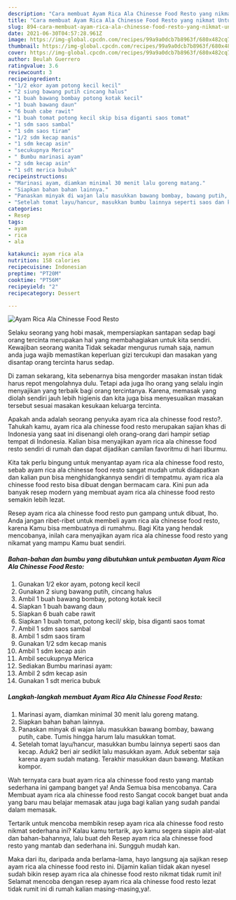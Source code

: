 ```yaml
---
description: "Cara membuat Ayam Rica Ala Chinesse Food Resto yang nikmat Untuk Jualan"
title: "Cara membuat Ayam Rica Ala Chinesse Food Resto yang nikmat Untuk Jualan"
slug: 894-cara-membuat-ayam-rica-ala-chinesse-food-resto-yang-nikmat-untuk-jualan
date: 2021-06-30T04:57:28.961Z
image: https://img-global.cpcdn.com/recipes/99a9a0dcb7b8963f/680x482cq70/ayam-rica-ala-chinesse-food-resto-foto-resep-utama.jpg
thumbnail: https://img-global.cpcdn.com/recipes/99a9a0dcb7b8963f/680x482cq70/ayam-rica-ala-chinesse-food-resto-foto-resep-utama.jpg
cover: https://img-global.cpcdn.com/recipes/99a9a0dcb7b8963f/680x482cq70/ayam-rica-ala-chinesse-food-resto-foto-resep-utama.jpg
author: Beulah Guerrero
ratingvalue: 3.6
reviewcount: 3
recipeingredient:
- "1/2 ekor ayam potong kecil kecil"
- "2 siung bawang putih cincang halus"
- "1 buah bawang bombay potong kotak kecil"
- "1 buah bawang daun"
- "6 buah cabe rawit"
- "1 buah tomat potong kecil skip bisa diganti saos tomat"
- "1 sdm saos sambal"
- "1 sdm saos tiram"
- "1/2 sdm kecap manis"
- "1 sdm kecap asin"
- "secukupnya Merica"
- " Bumbu marinasi ayam"
- "2 sdm kecap asin"
- "1 sdt merica bubuk"
recipeinstructions:
- "Marinasi ayam, diamkan minimal 30 menit lalu goreng matang."
- "Siapkan bahan bahan lainnya."
- "Panaskan minyak di wajan lalu masukkan bawang bombay, bawang putih, cabe. Tumis hingga harum lalu masukkan tomat."
- "Setelah tomat layu/hancur, masukkan bumbu lainnya seperti saos dan kecap. Aduk2 beri air sedikit lalu masukkan ayam. Aduk sebentar saja karena ayam sudah matang. Terakhir masukkan daun bawang. Matikan kompor."
categories:
- Resep
tags:
- ayam
- rica
- ala

katakunci: ayam rica ala 
nutrition: 158 calories
recipecuisine: Indonesian
preptime: "PT20M"
cooktime: "PT56M"
recipeyield: "2"
recipecategory: Dessert

---
```



![Ayam Rica Ala Chinesse Food Resto](https://img-global.cpcdn.com/recipes/99a9a0dcb7b8963f/680x482cq70/ayam-rica-ala-chinesse-food-resto-foto-resep-utama.jpg)

Selaku seorang yang hobi masak, mempersiapkan santapan sedap bagi orang tercinta merupakan hal yang membahagiakan untuk kita sendiri. Kewajiban seorang  wanita Tidak sekadar mengurus rumah saja, namun anda juga wajib memastikan keperluan gizi tercukupi dan masakan yang disantap orang tercinta harus sedap.

Di zaman  sekarang, kita sebenarnya bisa mengorder masakan instan tidak harus repot mengolahnya dulu. Tetapi ada juga lho orang yang selalu ingin menyajikan yang terbaik bagi orang tercintanya. Karena, memasak yang diolah sendiri jauh lebih higienis dan kita juga bisa menyesuaikan masakan tersebut sesuai masakan kesukaan keluarga tercinta. 



Apakah anda adalah seorang penyuka ayam rica ala chinesse food resto?. Tahukah kamu, ayam rica ala chinesse food resto merupakan sajian khas di Indonesia yang saat ini disenangi oleh orang-orang dari hampir setiap tempat di Indonesia. Kalian bisa menyajikan ayam rica ala chinesse food resto sendiri di rumah dan dapat dijadikan camilan favoritmu di hari liburmu.

Kita tak perlu bingung untuk menyantap ayam rica ala chinesse food resto, sebab ayam rica ala chinesse food resto sangat mudah untuk didapatkan dan kalian pun bisa menghidangkannya sendiri di tempatmu. ayam rica ala chinesse food resto bisa dibuat dengan bermacam cara. Kini pun ada banyak resep modern yang membuat ayam rica ala chinesse food resto semakin lebih lezat.

Resep ayam rica ala chinesse food resto pun gampang untuk dibuat, lho. Anda jangan ribet-ribet untuk membeli ayam rica ala chinesse food resto, karena Kamu bisa membuatnya di rumahmu. Bagi Kita yang hendak mencobanya, inilah cara menyajikan ayam rica ala chinesse food resto yang nikamat yang mampu Kamu buat sendiri.

<!--inarticleads1-->

##### Bahan-bahan dan bumbu yang dibutuhkan untuk pembuatan Ayam Rica Ala Chinesse Food Resto:

1. Gunakan 1/2 ekor ayam, potong kecil kecil
1. Gunakan 2 siung bawang putih, cincang halus
1. Ambil 1 buah bawang bombay, potong kotak kecil
1. Siapkan 1 buah bawang daun
1. Siapkan 6 buah cabe rawit
1. Siapkan 1 buah tomat, potong kecil/ skip, bisa diganti saos tomat
1. Ambil 1 sdm saos sambal
1. Ambil 1 sdm saos tiram
1. Gunakan 1/2 sdm kecap manis
1. Ambil 1 sdm kecap asin
1. Ambil secukupnya Merica
1. Sediakan  Bumbu marinasi ayam:
1. Ambil 2 sdm kecap asin
1. Gunakan 1 sdt merica bubuk




<!--inarticleads2-->

##### Langkah-langkah membuat Ayam Rica Ala Chinesse Food Resto:

1. Marinasi ayam, diamkan minimal 30 menit lalu goreng matang.
1. Siapkan bahan bahan lainnya.
1. Panaskan minyak di wajan lalu masukkan bawang bombay, bawang putih, cabe. Tumis hingga harum lalu masukkan tomat.
1. Setelah tomat layu/hancur, masukkan bumbu lainnya seperti saos dan kecap. Aduk2 beri air sedikit lalu masukkan ayam. Aduk sebentar saja karena ayam sudah matang. Terakhir masukkan daun bawang. Matikan kompor.




Wah ternyata cara buat ayam rica ala chinesse food resto yang mantab sederhana ini gampang banget ya! Anda Semua bisa mencobanya. Cara Membuat ayam rica ala chinesse food resto Sangat cocok banget buat anda yang baru mau belajar memasak atau juga bagi kalian yang sudah pandai dalam memasak.

Tertarik untuk mencoba membikin resep ayam rica ala chinesse food resto nikmat sederhana ini? Kalau kamu tertarik, ayo kamu segera siapin alat-alat dan bahan-bahannya, lalu buat deh Resep ayam rica ala chinesse food resto yang mantab dan sederhana ini. Sungguh mudah kan. 

Maka dari itu, daripada anda berlama-lama, hayo langsung aja sajikan resep ayam rica ala chinesse food resto ini. Dijamin kalian tiidak akan nyesel sudah bikin resep ayam rica ala chinesse food resto nikmat tidak rumit ini! Selamat mencoba dengan resep ayam rica ala chinesse food resto lezat tidak rumit ini di rumah kalian masing-masing,ya!.

